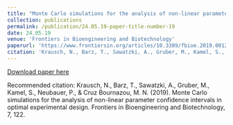 ```yaml
---
title: "Monte Carlo simulations for the analysis of non-linear parameter confidence intervals in optimal experimental design"
collection: publications
permalink: /publication/24.05.19-paper-title-number-19
date: 24.05.19
venue: 'Frontiers in Bioengineering and Biotechnology'
paperurl: 'https://www.frontiersin.org/articles/10.3389/fbioe.2019.00122/full'
citation: 'Krausch, N., Barz, T., Sawatzki, A., Gruber, M., Kamel, S., Neubauer, P., & Cruz Bournazou, M. N. (2019). Monte Carlo simulations for the analysis of non-linear parameter confidence intervals in optimal experimental design. Frontiers in Bioengineering and Biotechnology, 7, 122.'
---
```

[Download paper here](https://www.frontiersin.org/articles/10.3389/fbioe.2019.00122/full)

Recommended citation: Krausch, N., Barz, T., Sawatzki, A., Gruber, M., Kamel, S., Neubauer, P., & Cruz Bournazou, M. N. (2019). Monte Carlo simulations for the analysis of non-linear parameter confidence intervals in optimal experimental design. Frontiers in Bioengineering and Biotechnology, 7, 122.